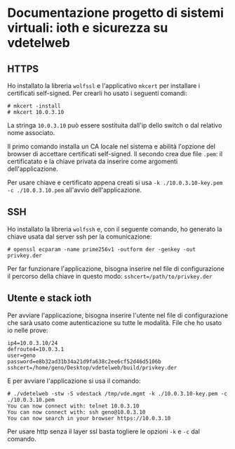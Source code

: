 # Documentazione progetto di sistemi virtuali: ioth e sicurezza su vdetelweb

## HTTPS

Ho installato la libreria `wolfssl` e l'applicativo `mkcert` per installare i certificati self-signed.
Per crearli ho usato i seguenti comandi:
```
# mkcert -install
# mkcert 10.0.3.10
```
La stringa `10.0.3.10` può essere sostituita dall'ip dello switch o dal relativo nome associato.

Il primo comando installa un CA locale nel sistema e abilità l'opzione del browser di accettare certificati self-signed.
Il secondo crea due file `.pem`: il certificatato e la chiave privata da inserire come argomenti dell'applicazione.

Per usare chiave e certificato appena creati si usa `-k ./10.0.3.10-key.pem -c ./10.0.3.10.pem` all'avvio dell'applicazione.

## SSH

Ho installato la libreria `wolfssh` e, con il seguente comando, ho generato la chiave usata dal server ssh per la comunicazione:
```
# openssl ecparam -name prime256v1 -outform der -genkey -out privkey.der
```

Per far funzionare l'applicazione, bisogna inserire nel file di configurazione il percorso della chiave in questo modo: `sshcert=/path/to/privkey.der`

## Utente e stack ioth

Per avviare l'applicazione, bisogna inserire l'utente nel file di configurazione che sarà usato come autenticazione su tutte le modalità.
File che ho usato io nelle prove:
```
ip4=10.0.3.10/24
defroute4=10.0.3.1
user=geno
password=e8b32ad31b34a21d9fa638c2ee6cf52d46d5106b
sshcert=/home/geno/Desktop/vdetelweb/build/privkey.der
```

E per avviare l'applicazione si usa il comando:
```
# ./vdetelweb -stw -S vdestack /tmp/vde.mgmt -k ./10.0.3.10-key.pem -c ./10.0.3.10.pem
You can now connect with: telnet 10.0.3.10
You can now connect with: ssh geno@10.0.3.10
You can now search in your browser https://10.0.3.10
```

Per usare http senza il layer ssl basta togliere le opzioni `-k` e `-c` dal comando.